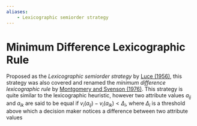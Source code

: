 ```yaml
---
aliases:
    - Lexicographic semiorder strategy
---
```


# Minimum Difference Lexicographic Rule

Proposed as the *Lexicographic semiorder strategy* by [Luce (1956)](#luce56), this strategy was also covered and renamed the *minimum difference lexicographic rule* by [Montgomery and Svenson (1976)](#montgomery76). This strategy is quite similar to the lexicographic heuristic, however two attribute values $a_{ij}$ and $a_{ik}$ are said to be equal if $v_i(a_{ij}) - v_i(a_{ik}) < \Delta_i$, where $\Delta_i$ is a threshold above which a decision maker notices a difference between two attribute values
